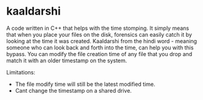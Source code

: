 # kaaldarshi
A code written in C++ that helps with the time stomping. It simply means that when you place your files on the disk, forensics can easily catch it by looking at the time it was created. 
Kaaldarshi from the hindi word - meaning someone who can look back and forth into the time, can help you with this bypass. You can modify the file creation time of any file that you drop and match it with an older timestamp on the system.

Limitations:
 - The file modify time will still be the latest modified time.
 - Cant change the timestamp on a shared drive.
